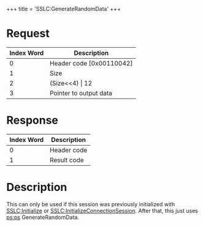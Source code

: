 +++
title = 'SSLC:GenerateRandomData'
+++

# Request

| Index Word | Description                |
|------------|----------------------------|
| 0          | Header code \[0x00110042\] |
| 1          | Size                       |
| 2          | (Size\<\<4) \| 12          |
| 3          | Pointer to output data     |

# Response

| Index Word | Description |
|------------|-------------|
| 0          | Header code |
| 1          | Result code |

# Description

This can only be used if this session was previously initialized with
[SSLC:Initialize](SSLC:Initialize "wikilink") or
[SSLC:InitializeConnectionSession](SSLC:InitializeConnectionSession "wikilink").
After that, this just uses [ps:ps](Process_Services "wikilink")
GenerateRandomData.
